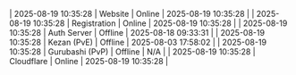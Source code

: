 | 2025-08-19 10:35:28 | Website | Online | 2025-08-19 10:35:28 |
| 2025-08-19 10:35:28 | Registration | Online | 2025-08-19 10:35:28 |
| 2025-08-19 10:35:28 | Auth Server | Offline | 2025-08-18 09:33:31 |
| 2025-08-19 10:35:28 | Kezan (PvE) | Offline | 2025-08-03 17:58:02 |
| 2025-08-19 10:35:28 | Gurubashi (PvP) | Offline | N/A |
| 2025-08-19 10:35:28 | Cloudflare | Online | 2025-08-19 10:35:28 |
